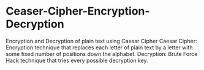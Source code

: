 # Ceaser-Cipher-Encryption-Decryption
Encryption and Decryption of plain text using Caesar Cipher
Caesar Cipher: Encryption technique that replaces each letter of plain text by a letter with some fixed number of positions down the alphabet.
Decryption: Brute Force Hack technique that tries every possible decryption key.
